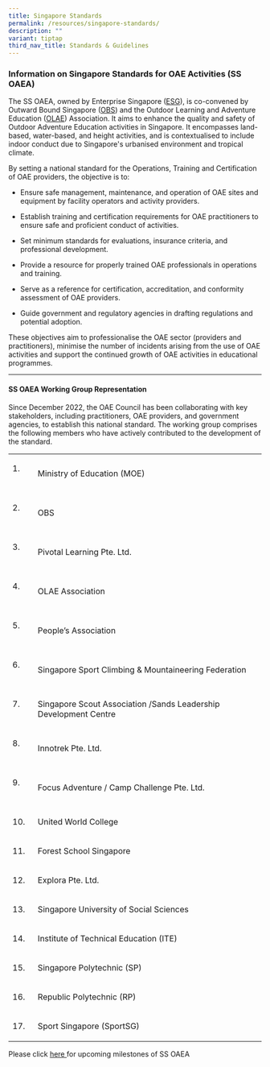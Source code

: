 ```yaml
---
title: Singapore Standards
permalink: /resources/singapore-standards/
description: ""
variant: tiptap
third_nav_title: Standards & Guidelines
---
```

<h3><strong>Information on Singapore Standards for OAE Activities (SS OAEA)</strong></h3>
<p>The SS OAEA, owned by Enterprise Singapore (<a href="https://www.smf-sdo.org.sg/about-us/about-smf-sdo" rel="noopener noreferrer nofollow" target="_blank">ESG</a>), is co-convened
by Outward Bound Singapore (<a href="https://www.nyc.gov.sg/en/obs" rel="noopener noreferrer nofollow" target="_blank">OBS</a>) and the Outdoor Learning
and Adventure Education (<a href="https://www.olae.sg/" rel="noopener noreferrer nofollow" target="_blank">OLAE</a>) Association. It aims to enhance the
quality and safety of Outdoor Adventure Education activities in Singapore.
It encompasses land-based, water-based, and height activities, and is contextualised
to include indoor conduct due to Singapore's urbanised environment and
tropical climate.</p>
<p>By setting a national standard for the Operations, Training and Certification
of OAE providers, the objective is to:</p>
<ul data-tight="true" class="tight">
<li>
<p>Ensure safe management, maintenance, and operation of OAE sites and equipment
by facility operators and activity providers.</p>
</li>
<li>
<p>Establish training and certification requirements for OAE practitioners
to ensure safe and proficient conduct of activities.</p>
</li>
<li>
<p>Set minimum standards for evaluations, insurance criteria, and professional
development.</p>
</li>
<li>
<p>Provide a resource for properly trained OAE professionals in operations
and training.</p>
</li>
<li>
<p>Serve as a reference for certification, accreditation, and conformity
assessment of OAE providers.</p>
</li>
<li>
<p>Guide government and regulatory agencies in drafting regulations and potential
adoption.</p>
</li>
</ul>
<p>These objectives aim to professionalise the OAE sector (providers and
practitioners), minimise the number of incidents arising from the use of
OAE activities and support the continued growth of OAE activities in educational
programmes.</p>
<hr>
<h4>SS OAEA Working Group Representation</h4>
<p>Since December 2022, the OAE Council has been collaborating with key stakeholders,
including practitioners, OAE providers, and government agencies, to establish
this national standard. The working group comprises the following members
who have actively contributed to the development of the standard.</p>
<table style="minWidth: 50px">
<colgroup>
<col>
<col>
</colgroup>
<tbody>
<tr>
<td rowspan="1" colspan="1">
<p>1.&nbsp;&nbsp;&nbsp; &nbsp;</p>
</td>
<td rowspan="1" colspan="1">
<p>Ministry of Education (MOE)</p>
</td>
</tr>
<tr>
<td rowspan="1" colspan="1">
<p>2.&nbsp;&nbsp;&nbsp; &nbsp;</p>
</td>
<td rowspan="1" colspan="1">
<p>OBS</p>
</td>
</tr>
<tr>
<td rowspan="1" colspan="1">
<p>3.&nbsp;&nbsp;&nbsp; &nbsp;</p>
</td>
<td rowspan="1" colspan="1">
<p>Pivotal Learning Pte. Ltd.</p>
</td>
</tr>
<tr>
<td rowspan="1" colspan="1">
<p>4.&nbsp;&nbsp;&nbsp; &nbsp;</p>
</td>
<td rowspan="1" colspan="1">
<p>OLAE Association</p>
</td>
</tr>
<tr>
<td rowspan="1" colspan="1">
<p>5.&nbsp;&nbsp;&nbsp; &nbsp;</p>
</td>
<td rowspan="1" colspan="1">
<p>People’s Association</p>
</td>
</tr>
<tr>
<td rowspan="1" colspan="1">
<p>6.&nbsp;&nbsp;&nbsp; &nbsp;</p>
</td>
<td rowspan="1" colspan="1">
<p>Singapore Sport Climbing &amp; Mountaineering Federation</p>
</td>
</tr>
<tr>
<td rowspan="1" colspan="1">
<p>7.&nbsp;&nbsp;&nbsp; &nbsp;</p>
</td>
<td rowspan="1" colspan="1">
<p>Singapore Scout Association /Sands Leadership Development Centre</p>
</td>
</tr>
<tr>
<td rowspan="1" colspan="1">
<p>8.&nbsp;&nbsp;&nbsp; &nbsp;</p>
</td>
<td rowspan="1" colspan="1">
<p>Innotrek Pte. Ltd.</p>
</td>
</tr>
<tr>
<td rowspan="1" colspan="1">
<p>9.&nbsp;&nbsp;&nbsp; &nbsp;</p>
</td>
<td rowspan="1" colspan="1">
<p>Focus Adventure / Camp Challenge Pte. Ltd.</p>
</td>
</tr>
<tr>
<td rowspan="1" colspan="1">
<p>10. &nbsp;</p>
</td>
<td rowspan="1" colspan="1">
<p>United World College</p>
</td>
</tr>
<tr>
<td rowspan="1" colspan="1">
<p>11. &nbsp;</p>
</td>
<td rowspan="1" colspan="1">
<p>Forest School Singapore</p>
</td>
</tr>
<tr>
<td rowspan="1" colspan="1">
<p>12. &nbsp;</p>
</td>
<td rowspan="1" colspan="1">
<p>Explora Pte. Ltd.</p>
</td>
</tr>
<tr>
<td rowspan="1" colspan="1">
<p>13. &nbsp;</p>
</td>
<td rowspan="1" colspan="1">
<p>Singapore University of Social Sciences</p>
</td>
</tr>
<tr>
<td rowspan="1" colspan="1">
<p>14. &nbsp;</p>
</td>
<td rowspan="1" colspan="1">
<p>Institute of Technical Education (ITE)</p>
</td>
</tr>
<tr>
<td rowspan="1" colspan="1">
<p>15. &nbsp;</p>
</td>
<td rowspan="1" colspan="1">
<p>Singapore Polytechnic (SP)</p>
</td>
</tr>
<tr>
<td rowspan="1" colspan="1">
<p>16. &nbsp;</p>
</td>
<td rowspan="1" colspan="1">
<p>Republic Polytechnic (RP)</p>
</td>
</tr>
<tr>
<td rowspan="1" colspan="1">
<p>17. &nbsp;</p>
</td>
<td rowspan="1" colspan="1">
<p>Sport Singapore (SportSG)</p>
</td>
</tr>
</tbody>
</table>
<p>Please click <a href="/about/milestones" rel="noopener noreferrer nofollow" target="_blank">here </a>for
upcoming milestones of SS OAEA</p>
<p></p>
<p></p>